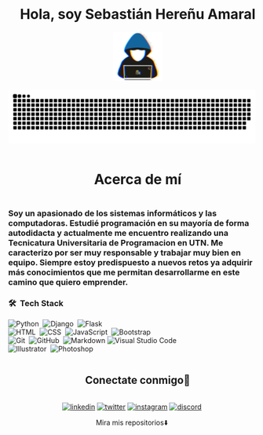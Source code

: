 <div id="user-content-toc">
  <ul align="center">
    <summary><h1 style="display: inline-block">Hola, soy Sebastián Hereñu Amaral</h1></summary>
    <picture><img src = "https://github.com/0xAbdulKhalid/0xAbdulKhalid/raw/main/assets/mdImages/about_me.gif" heigth =100px  width =100px></picture>
  </ul>
</div>
<!--- snake -->
<div align="center">
  <img  src="https://github.com/1999AZZAR/1999AZZAR/blob/readme/resources/img/grid-snake.svg"
       alt="snake" /></a>
</div>


<ul align="center">
    <h1 style="display: inline-block">Acerca de mí</h1>
</ul>

### Soy un apasionado de los sistemas informáticos y las computadoras. Estudié programación en su mayoría de forma autodidacta y actualmente me encuentro realizando una Tecnicatura Universitaria de Programacion en UTN. Me caracterizo por ser muy responsable y trabajar muy bien en equipo. Siempre estoy predispuesto a nuevos retos ya adquirir más conocimientos que me permitan desarrollarme en este camino que quiero emprender.

<!--tech stack icons
<p align="center">
  <a href="https://skillicons.dev">
    <img src="https://skillicons.dev/icons?i=git,cpp,css,docker,postgres,express,figma,firebase,github,html,java,js,linux,md,materialui,nginx,mysql,nextjs,nodejs,postman,py,tailwind,ts,vscode,kubernetes&perline=14" />
  </a>
</p> -->

### 🛠 &nbsp;Tech Stack

![Python](https://img.shields.io/badge/-Python-05122A?style=flat&logo=python)&nbsp;
![Django](https://img.shields.io/badge/-Django-05122A?style=flat&logo=django&logoColor=092E20)&nbsp;
![Flask](https://img.shields.io/badge/-Flask-05122A?style=flat&logo=flask)&nbsp;\
![HTML](https://img.shields.io/badge/-HTML-05122A?style=flat&logo=HTML5)&nbsp;
![CSS](https://img.shields.io/badge/-CSS-05122A?style=flat&logo=CSS3&logoColor=1572B6)&nbsp;
![JavaScript](https://img.shields.io/badge/-JavaScript-05122A?style=flat&logo=javascript)&nbsp;
![Bootstrap](https://img.shields.io/badge/-Bootstrap-05122A?style=flat&logo=bootstrap&logoColor=563D7C)\
![Git](https://img.shields.io/badge/-Git-05122A?style=flat&logo=git)&nbsp;
![GitHub](https://img.shields.io/badge/-GitHub-05122A?style=flat&logo=github)&nbsp;
![Markdown](https://img.shields.io/badge/-Markdown-05122A?style=flat&logo=markdown)
![Visual Studio Code](https://img.shields.io/badge/-Visual%20Studio%20Code-05122A?style=flat&logo=visual-studio-code&logoColor=007ACC)&nbsp;\
![Illustrator](https://img.shields.io/badge/-Illustrator-05122A?style=flat&logo=adobe-illustrator)&nbsp;
![Photoshop](https://img.shields.io/badge/-Photoshop-05122A?style=flat&logo=adobe-photoshop)&nbsp;



 
<!-- Connect with me -->
<!--h2 without bottom border-->
<div id="user-content-toc">
  <ul align="center">
    <summary><h2 style="display: inline-block">Conectate conmigo🤝</h2></summary>
  </ul>
</div>

<!--icons and links-->
<p align="center">
<a href="https://www.linkedin.com/in/sebastian-h-amaral/" target="blank"><img align="center" src="https://user-images.githubusercontent.com/88904952/234979284-68c11d7f-1acc-4f0c-ac78-044e1037d7b0.png" alt="linkedin" height="50" width="50" /></a>
<a href="https://twitter.com/SebaHAmaral" target="blank"><img align="center" src="https://user-images.githubusercontent.com/88904952/234980676-61bfb021-ecc8-48f7-88e6-34c1b06c4a58.png" alt="twitter" height="50" width="50" /></a> 
<a href="https://www.instagram.com/sebaha.84/" target="blank"><img align="center" src="https://user-images.githubusercontent.com/88904952/234981169-2dd1e58f-4b7e-468c-8213-034ba62156c3.png" alt="instagram" height="50" width="50" /></a>
<a href="https://discordapp.com/users/913190851058991135" target="blank"><img align="center" src="https://user-images.githubusercontent.com/88904952/234982627-019fd336-6248-453c-9b05-97c13fd1d207.png" alt="discord" height="50" width="50" /></a>
  
</p>



<p align="center">
 Mira mis repositorios⬇️  
</p>
